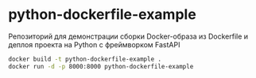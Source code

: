 # python-dockerfile-example

Репозиторий для демонстрации сборки Docker-образа из Dockerfile и деплоя проекта на Python с фреймворком FastAPI

```bash
docker build -t python-dockerfile-example .
docker run -d -p 8000:8000 python-dockerfile-example
```